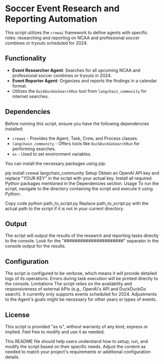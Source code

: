 # Soccer Event Research and Reporting Automation

This script utilizes the `crewai` framework to define agents with specific roles: researching and reporting on NCAA and professional soccer combines or tryouts scheduled for 2024.

## Functionality

- **Event Researcher Agent**: Searches for all upcoming NCAA and professional soccer combines or tryouts in 2024.
- **Event Reporter Agent**: Organizes and reports the findings in a calendar format.
- Utilizes the `DuckDuckGoSearchRun` tool from `langchain_community` for internet searches.

## Dependencies

Before running this script, ensure you have the following dependencies installed:

- `crewai` - Provides the Agent, Task, Crew, and Process classes.
- `langchain_community` - Offers tools like `DuckDuckGoSearchRun` for performing searches.
- `os` - Used to set environment variables.

You can install the necessary packages using pip:

pip install crewai langchain_community
Setup
Obtain an OpenAI API key and replace "YOUR KEY" in the script with your actual key.
Install all required Python packages mentioned in the Dependencies section.
Usage
To run the script, navigate to the directory containing the script and execute it using Python:

Copy code
python path_to_script.py
Replace path_to_script.py with the actual path to the script if it is not in your current directory.

## Output
The script will output the results of the research and reporting tasks directly to the console. Look for the "######################" separator in the console output for the results.

## Configuration
The script is configured to be verbose, which means it will provide detailed logs of its operations.
Errors during task execution will be printed directly to the console.
Limitations
The script relies on the availability and responsiveness of external APIs (e.g., OpenAI's API and DuckDuckGo search).
It currently only supports events scheduled for 2024. Adjustments to the Agent's goals might be necessary for other years or types of events.

## License
This script is provided "as is", without warranty of any kind, express or implied. Feel free to modify and use it as needed.


This README file should help users understand how to setup, run, and modify the script based on their specific needs. Adjust the content as needed to match your project's requirements or additional configuration details.





